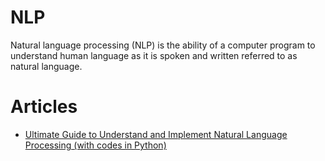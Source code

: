 # NLP
Natural language processing (NLP) is the ability of a computer program to understand human language as it is spoken and written referred to as natural language.
# Articles
- [Ultimate Guide to Understand and Implement Natural Language Processing (with codes in Python)](https://www.analyticsvidhya.com/blog/2017/01/ultimate-guide-to-understand-implement-natural-language-processing-codes-in-python/)
